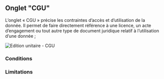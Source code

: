 ## Onglet "CGU"

L’onglet « CGU » précise les contraintes d’accès et d’utilisation de la donnée. Il permet de faire directement référence à une licence, un acte d’engagement ou tout autre type de document juridique relatif à l’utilisation d’une donnée ;


![Edition unitaire - CGU](/fr/images/inv_edit_one_cgu.png "L'édition unitaire - onglet CGU")


### Conditions

### Limitations


